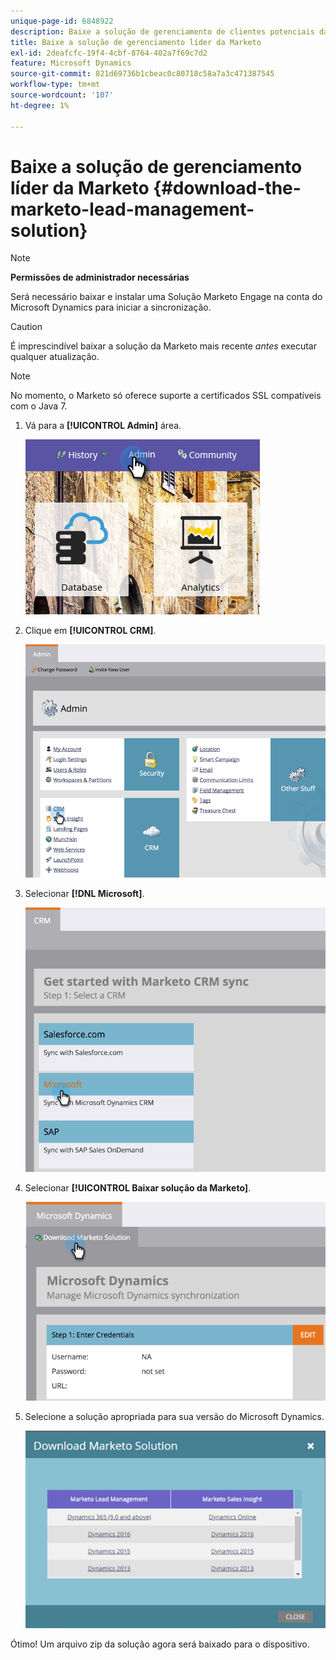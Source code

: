 ```yaml
---
unique-page-id: 6848922
description: Baixe a solução de gerenciamento de clientes potenciais da Marketo - Documentação da Marketo - Documentação do produto
title: Baixe a solução de gerenciamento líder da Marketo
exl-id: 2deafcfc-19f4-4cbf-8764-402a7f69c7d2
feature: Microsoft Dynamics
source-git-commit: 821d69736b1cbeac0c80718c58a7a3c471387545
workflow-type: tm+mt
source-wordcount: '107'
ht-degree: 1%

---
```


# Baixe a solução de gerenciamento líder da Marketo {#download-the-marketo-lead-management-solution}

>[!NOTE]
>
>**Permissões de administrador necessárias**

Será necessário baixar e instalar uma Solução Marketo Engage na conta do Microsoft Dynamics para iniciar a sincronização.

>[!CAUTION]
>
>É imprescindível baixar a solução da Marketo mais recente _antes_ executar qualquer atualização.

>[!NOTE]
>
>No momento, o Marketo só oferece suporte a certificados SSL compatíveis com o Java 7.

1. Vá para a **[!UICONTROL Admin]** área.

   ![](assets/download-the-marketo-lead-management-solution-1.png)

1. Clique em **[!UICONTROL CRM]**.

   ![](assets/download-the-marketo-lead-management-solution-2.png)

1. Selecionar **[!DNL Microsoft]**.

   ![](assets/download-the-marketo-lead-management-solution-3.png)

1. Selecionar **[!UICONTROL Baixar solução da Marketo]**.

   ![](assets/download-the-marketo-lead-management-solution-4.png)

1. Selecione a solução apropriada para sua versão do Microsoft Dynamics.

   ![](assets/download-the-marketo-lead-management-solution-5.png)

Ótimo! Um arquivo zip da solução agora será baixado para o dispositivo.
